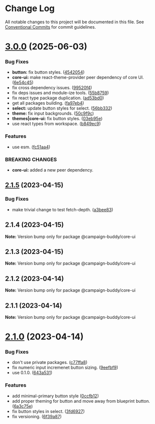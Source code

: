 # Change Log

All notable changes to this project will be documented in this file.
See [Conventional Commits](https://conventionalcommits.org) for commit guidelines.

# [3.0.0](https://github.com/Campaign-Buddy/campaign-buddy-packages/compare/v2.1.5...v3.0.0) (2025-06-03)

### Bug Fixes

- **button:** fix button styles. ([4542054](https://github.com/Campaign-Buddy/campaign-buddy-packages/commit/45420546096619bbeea238bfb0f1e493c28fada2))
- **core-ui:** make react-theme-provider peer dependency of core UI. ([6e54c45](https://github.com/Campaign-Buddy/campaign-buddy-packages/commit/6e54c45304390e74858632649c79fa24287729e0))
- fix cross dependency issues. ([99520f4](https://github.com/Campaign-Buddy/campaign-buddy-packages/commit/99520f49845f976eceaf3b7d27a34bcc969c676e))
- fix deps issues and module-ize tools. ([55b8759](https://github.com/Campaign-Buddy/campaign-buddy-packages/commit/55b8759031f96da96d54ed92753f483d2c598122))
- fix react type package duplication. ([ad53bd0](https://github.com/Campaign-Buddy/campaign-buddy-packages/commit/ad53bd0881124deff48317ba39a3044e50e02e1b))
- get all packages building. ([fa97eb4](https://github.com/Campaign-Buddy/campaign-buddy-packages/commit/fa97eb46c6d90a32344c224082646b067049761f))
- **select:** update button styles for select. ([56bb332](https://github.com/Campaign-Buddy/campaign-buddy-packages/commit/56bb332e9d0b7dece8018f3e607d4521608030a9))
- **theme:** fix input backgrounds. ([50c9f9c](https://github.com/Campaign-Buddy/campaign-buddy-packages/commit/50c9f9c48e06a83f10680c694e3a4b4625aefae8))
- **themes|core-ui:** fix button styles. ([03eb95e](https://github.com/Campaign-Buddy/campaign-buddy-packages/commit/03eb95e5d355613696a3745883f2ab376f6c40bd))
- use react types from workspace. ([b849ec9](https://github.com/Campaign-Buddy/campaign-buddy-packages/commit/b849ec920f8e3ffe84af22463e3df1c5e21b2e8e))

### Features

- use esm. ([fc51aa4](https://github.com/Campaign-Buddy/campaign-buddy-packages/commit/fc51aa47a266d1f766a4a7ad125b1643d1b9893c))

### BREAKING CHANGES

- **core-ui:** added a new peer dependency.

## [2.1.5](https://github.com/Campaign-Buddy/campaign-buddy-packages/compare/v2.1.4...v2.1.5) (2023-04-15)

### Bug Fixes

- make trivial change to test fetch-depth. ([a3bee83](https://github.com/Campaign-Buddy/campaign-buddy-packages/commit/a3bee8375c12cf5cd7372b7b9f1882ed05b4f215))

## 2.1.4 (2023-04-15)

**Note:** Version bump only for package @campaign-buddy/core-ui

## 2.1.3 (2023-04-15)

**Note:** Version bump only for package @campaign-buddy/core-ui

## 2.1.2 (2023-04-14)

**Note:** Version bump only for package @campaign-buddy/core-ui

## 2.1.1 (2023-04-14)

**Note:** Version bump only for package @campaign-buddy/core-ui

# [2.1.0](https://github.com/Campaign-Buddy/campaign-buddy-packages/compare/v0.1.0...v2.1.0) (2023-04-14)

### Bug Fixes

- don't use private packages. ([c77ffa8](https://github.com/Campaign-Buddy/campaign-buddy-packages/commit/c77ffa86af7fd5a96338f2a9793572b94844d8af))
- fix numeric input incremenet button sizing. ([9eefbf9](https://github.com/Campaign-Buddy/campaign-buddy-packages/commit/9eefbf9c19175c005ab5c93625d6a9b92527ec52))
- use 0.1.0. ([643a531](https://github.com/Campaign-Buddy/campaign-buddy-packages/commit/643a53115d365fc4523a22e018a8db0c009510be))

### Features

- add minimal-primary button style ([0ccfb12](https://github.com/Campaign-Buddy/campaign-buddy-packages/commit/0ccfb12a8b49e8ed7f5a31dd61ba5349b6e47f8a))
- add proper theming for button and move away from blueprint button. ([6a3c75e](https://github.com/Campaign-Buddy/campaign-buddy-packages/commit/6a3c75e39be1437e2cb8ee90238bc4ce9f4a34aa))
- fix button styles in select. ([3fd6927](https://github.com/Campaign-Buddy/campaign-buddy-packages/commit/3fd69272473f3d33fa4196ef4ec33ad56e05279f))
- fix versioning. ([6f39a87](https://github.com/Campaign-Buddy/campaign-buddy-packages/commit/6f39a87b85365175f175e177d4f4ca3edd20b2e8))
